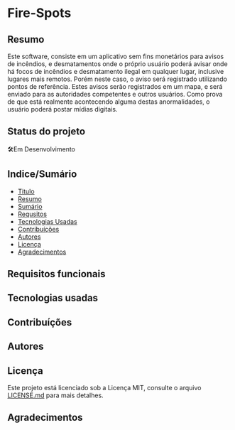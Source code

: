 # Fire-Spots

## Resumo

Este software, consiste em um aplicativo sem fins monetários para avisos de incêndios, e desmatamentos onde o próprio usuário poderá avisar onde há focos de incêndios e desmatamento ilegal em qualquer lugar, inclusive lugares mais remotos. Porém neste caso, o aviso será registrado utilizando pontos de referência. Estes avisos serão registrados em um mapa, e será enviado para as autoridades competentes e outros usuários. Como prova de que está realmente acontecendo alguma destas anormalidades, o usuário poderá postar mídias digitais.


<h2>Status do projeto</h2>

:hammer_and_wrench:Em Desenvolvimento

## Indice/Sumário


* [Titulo](#Fire-Spots)
* [Resumo](#Resumo)
* [Sumário](#Indice/Sumário)
* [Requsitos](#Requisitos-funcionais)
* [Tecnologias Usadas](#Tecnologias-Usadas)
* [Contribuíções](#Contribuíções)
* [Autores](#Autores)
* [Licença](#Licença)
* [Agradecimentos](#Agradecimentos)




## Requisitos funcionais


## Tecnologias usadas


## Contribuíções


## Autores


## Licença

Este projeto está licenciado sob a Licença MIT,  consulte o arquivo [LICENSE.md](LICENSE.md) para mais detalhes.

## Agradecimentos
